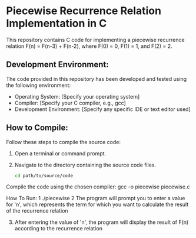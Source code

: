 Piecewise Recurrence Relation Implementation in C
=================================================

This repository contains C code for implementing a piecewise recurrence relation F(n) = F(n-3) + F(n-2), where F(0) = 0, F(1) = 1, and F(2) = 2.

Development Environment:
------------------------
The code provided in this repository has been developed and tested using the following environment:

- Operating System: [Specify your operating system]
- Compiler: [Specify your C compiler, e.g., gcc]
- Development Environment: [Specify any specific IDE or text editor used]

How to Compile:
----------------
Follow these steps to compile the source code:

1. Open a terminal or command prompt.
2. Navigate to the directory containing the source code files.

   ```bash
   cd path/to/source/code

Compile the code using the chosen compiler:
gcc -o piecewise piecewise.c


How To Run:
1 ./piecewise
2 The program will prompt you to enter a value for 'n', which represents the term for which you want to calculate the result of the recurrence relation

3. After entering the value of 'n', the program will display the result of F(n) according to the recurrence relation
